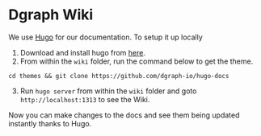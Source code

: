 # Dgraph Wiki

We use [Hugo](https://gohugo.io/s) for our documentation. To setup it up locally

1. Download and install hugo from [here](https://github.com/spf13/hugo/releases).
2. From within the `wiki` folder, run the command below to get the theme.
```
cd themes && git clone https://github.com/dgraph-io/hugo-docs
```
3. Run `hugo server` from within the `wiki` folder and goto `http://localhost:1313` to see the Wiki.

Now you can make changes to the docs and see them being updated instantly thanks to Hugo.
